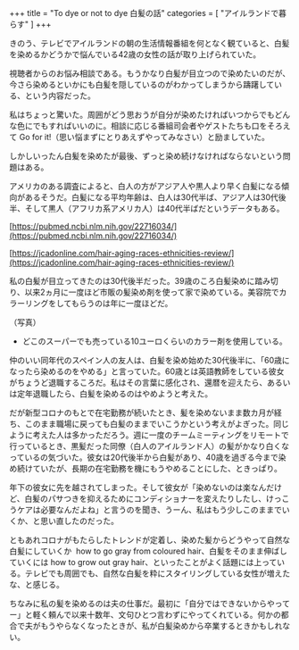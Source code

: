 +++
title = "To dye or not to dye 白髪の話"
categories = [ "アイルランドで暮らす" ]
+++

きのう、テレビでアイルランドの朝の生活情報番組を何となく観ていると、白髪を染めるかどうかで悩んでいる42歳の女性の話が取り上げられていた。


視聴者からのお悩み相談である。もうかなり白髪が目立つので染めたいのだが、今さら染めるといかにも白髪を隠しているのがわかってしまうから躊躇している、という内容だった。

私はちょっと驚いた。周囲がどう思おうが自分が染めたければいつからでもどんな色にでもすればいいのに。相談に応じる番組司会者やゲストたちも口をそろえて Go for it!（思い悩まずにとりあえずやってみなさい）と励ましていた。

しかしいったん白髪を染めたが最後、ずっと染め続けなければならないという問題はある。

アメリカのある調査によると、白人の方がアジア人や黒人より早く白髪になる傾向があるそうだ。白髪になる平均年齢は、白人は30代半ば、アジア人は30代後半、そして黒人（アフリカ系アメリカ人）は40代半ばだというデータもある。

[https://pubmed.ncbi.nlm.nih.gov/22716034/](https://pubmed.ncbi.nlm.nih.gov/22716034/)

[https://jcadonline.com/hair-aging-races-ethnicities-review/](https://jcadonline.com/hair-aging-races-ethnicities-review/)

私の白髪が目立ってきたのは30代後半だった。39歳のころ白髪染めに踏み切り、以来2ヵ月に一度ほど市販の髪染め剤を使って家で染めている。美容院でカラーリングをしてもらうのは年に一度ほどだ。

（写真）

* どこのスーパーでも売っている10ユーロくらいのカラー剤を使用している。

仲のいい同年代のスペイン人の友人は、白髪を染め始めた30代後半に、「60歳になったら染めるのをやめる」と言っていた。60歳とは英語教師をしている彼女がちょうど退職するころだ。私はその言葉に感化され、還暦を迎えたら、あるいは定年退職したら、白髪を染めるのはやめようと考えた。

だが新型コロナのもとで在宅勤務が続いたとき、髪を染めないまま数カ月が経ち、このまま職場に戻っても白髪のままでいこうかという考えがよぎった。同じように考えた人は多かっただろう。週に一度のチームミーティングをリモートで行っているとき、黒髪だった同僚（白人のアイルランド人）の髪がかなり白くなっているの気づいた。彼女は20代後半から白髪があり、40歳を過ぎる今まで染め続けていたが、長期の在宅勤務を機にもうやめることにした、ときっぱり。

年下の彼女に先を越されてしまった。そして彼女が「染めないのは楽なんだけど、白髪のパサつきを抑えるためにコンディショナーを変えたりしたし、けっこうケアは必要なんだよね」と言うのを聞き、うーん、私はもう少しこのままでいくか、と思い直したのだった。

ともあれコロナがもたらしたトレンドが定着し、染めた髪からどうやって自然な白髪にしていくか  how to go gray from coloured hair、白髪をそのまま伸ばしていくには how to grow out gray hair、といったことがよく話題には上っている。テレビでも周囲でも、自然な白髪を粋にスタイリングしている女性が増えたな、と感じる。

ちなみに私の髪を染めるのは夫の仕事だ。最初に「自分ではできないからやってー」と軽く頼んで以来十数年、文句ひとつ言わずにやってくれている。何かの都合で夫がもうやらなくなったときが、私が白髪染めから卒業するときかもしれない。
